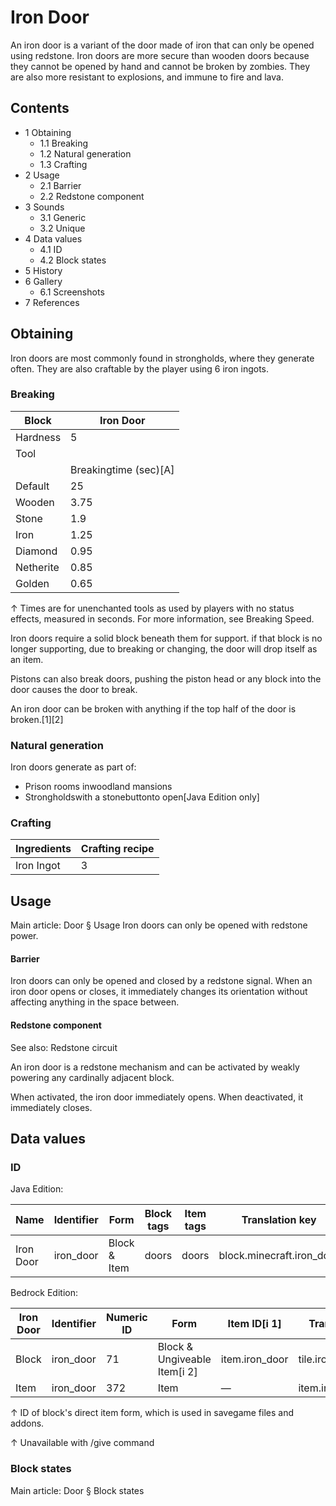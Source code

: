 # Iron Door
An iron door is a variant of the door made of iron that can only be opened using redstone. Iron doors are more secure than wooden doors because they cannot be opened by hand and cannot be broken by zombies. They are also more resistant to explosions, and immune to fire and lava.

## Contents
- 1 Obtaining
	- 1.1 Breaking
	- 1.2 Natural generation
	- 1.3 Crafting
- 2 Usage
	- 2.1 Barrier
	- 2.2 Redstone component
- 3 Sounds
	- 3.1 Generic
	- 3.2 Unique
- 4 Data values
	- 4.1 ID
	- 4.2 Block states
- 5 History
- 6 Gallery
	- 6.1 Screenshots
- 7 References

## Obtaining
Iron doors are most commonly found in strongholds, where they generate often. They are also craftable by the player using 6 iron ingots.

### Breaking
| Block     | Iron Door             |
|-----------|-----------------------|
| Hardness  | 5                     |
| Tool      |                       |
|           | Breakingtime (sec)[A] |
| Default   | 25                    |
| Wooden    | 3.75                  |
| Stone     | 1.9                   |
| Iron      | 1.25                  |
| Diamond   | 0.95                  |
| Netherite | 0.85                  |
| Golden    | 0.65                  |


↑ Times are for unenchanted tools as used by players with no status effects, measured in seconds. For more information, see Breaking Speed.


Iron doors require a solid block beneath them for support. if that block is no longer supporting, due to breaking or changing, the door will drop itself as an item.

Pistons can also break doors, pushing the piston head or any block into the door causes the door to break.

An iron door can be broken with anything if the top half of the door is broken.[1][2]

### Natural generation
Iron doors generate as part of:

- Prison rooms inwoodland mansions
- Strongholdswith a stonebuttonto open‌[Java Edition  only]

### Crafting
| Ingredients | Crafting recipe |
|-------------|-----------------|
| Iron Ingot  | 3               |

## Usage
Main article: Door § Usage
Iron doors can only be opened with redstone power.

#### Barrier
Iron doors can only be opened and closed by a redstone signal. When an iron door opens or closes, it immediately changes its orientation without affecting anything in the space between.

#### Redstone component
See also: Redstone circuit

An iron door is a redstone mechanism and can be activated by  weakly powering any cardinally adjacent block.

When activated, the iron door immediately opens. When deactivated, it immediately closes.

## Data values
### ID
Java Edition:

| Name      | Identifier | Form         | Block tags | Item tags | Translation key           |
|-----------|------------|--------------|------------|-----------|---------------------------|
| Iron Door | iron_door  | Block & Item | doors      | doors     | block.minecraft.iron_door |

Bedrock Edition:

| Iron Door | Identifier | Numeric ID | Form                         | Item ID[i 1]   | Translation key     |
|-----------|------------|------------|------------------------------|----------------|---------------------|
| Block     | iron_door  | 71         | Block & Ungiveable Item[i 2] | item.iron_door | tile.iron_door.name |
| Item      | iron_door  | 372        | Item                         | —              | item.iron_door.name |


↑ ID of block's direct item form, which is used in savegame files and addons.

↑ Unavailable with /give command


### Block states
Main article: Door § Block states

